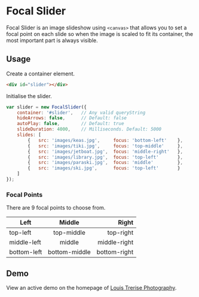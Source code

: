 # Focal Slider

Focal Slider is an image slideshow using `<canvas>` that allows you to set a focal point on each slide so when the image is scaled to fit its container, the most important part is always visible.

## Usage

Create a container element.

```html
<div id="slider"></div>
```

Initialise the slider.

```javascript
var slider = new FocalSlider({
	container: '#slider',	// Any valid queryString
	hideArrows: false,		// Default: false
	autoPlay: false,		// Default: true
	slideDuration: 4000,	// Milliseconds. Default: 5000
	slides: [ 
		{	src: 'images/keas.jpg', 	focus: 'bottom-left'	}, 
		{	src: 'images/tiki.jpg', 	focus: 'top-middle'		}, 
		{	src: 'images/jetboat.jpg', 	focus: 'middle-right'	}, 
		{	src: 'images/library.jpg', 	focus: 'top-left'		}, 
		{	src: 'images/paraski.jpg', 	focus: 'middle' 		}, 
		{	src: 'images/ski.jpg', 		focus: 'top-left'		} 
	]
});
```

### Focal Points
There are 9 focal points to choose from.

| Left        | Middle        | Right        |
| ----------- | :-----------: | -----------: |
| top-left    | top-middle    | top-right    |
| middle-left | middle        | middle-right |
| bottom-left | bottom-middle | bottom-right |

## Demo

View an active demo on the homepage of [Louis Trerise Photography](http://louistrerise.com).